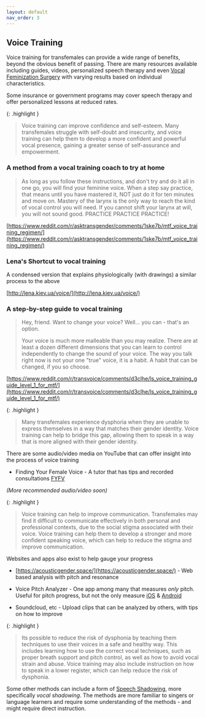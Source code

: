 ```yaml
---
layout: default
nav_order: 3
---
```


## Voice Training

Voice training for transfemales can provide a wide range of benefits, beyond the obvious benefit of passing. There are many resources available including guides, videos, personalized speech therapy and even [Vocal Feminization Surgery](https://my.clevelandclinic.org/health/treatments/21779-voice-feminization-surgery) with varying results based on individual characteristics.

Some insurance or government programs may cover speech therapy and offer personalized lessons at reduced rates.

{: .highlight }
> Voice training can improve confidence and self-esteem. Many transfemales struggle with self-doubt and insecurity, and voice training can help them to develop a more confident and powerful vocal presence, gaining a greater sense of self-assurance and empowerment.

### A method from a vocal training coach to try at home

> As long as you follow these instructions, and don't try and do it all in one go, you will find your feminine voice. When a step say practice, that means until you have mastered it, NOT just do it for ten minutes and move on. Mastery of the larynx is the only way to reach the kind of vocal control you will need. If you cannot shift your larynx at will, you will not sound good. PRACTICE PRACTICE PRACTICE!

[https://www.reddit.com/r/asktransgender/comments/1ske7b/mtf_voice_training_regimen/](https://www.reddit.com/r/asktransgender/comments/1ske7b/mtf_voice_training_regimen/)

### Lena's Shortcut to vocal training

A condensed version that explains physiologically (with drawings) a similar process to the above

[http://lena.kiev.ua/voice/](http://lena.kiev.ua/voice/)


### A step-by-step guide to vocal training

> Hey, friend. Want to change your voice? Well... you can - that's an option.
>
> Your voice is much more malleable than you may realize. There are at least a dozen different dimensions that you can learn to control independently to change the sound of your voice. The way you talk right now is not your one "true" voice, it is a habit. A habit that can be changed, if you so choose.

[https://www.reddit.com/r/transvoice/comments/d3clhe/ls_voice_training_guide_level_1_for_mtf/](https://www.reddit.com/r/transvoice/comments/d3clhe/ls_voice_training_guide_level_1_for_mtf/)

{: .highlight }
> Many transfemales experience dysphoria when they are unable to express themselves in a way that matches their gender identity. Voice training can help to bridge this gap, allowing them to speak in a way that is more aligned with their gender identity.

There are some audio/video media on YouTube that can offer insight into the process of voice training

* Finding Your Female Voice - A tutor that has tips and recorded consultations [FYFV](https://www.youtube.com/watch?v=mO41CpUW7IM&list=UL5u399BgzMTs)

*(More recommended audio/video soon)*

{: .highlight }
> Voice training can help to improve communication. Transfemales may find it difficult to communicate effectively in both personal and professional contexts, due to the social stigma associated with their voice. Voice training can help them to develop a stronger and more confident speaking voice, which can help to reduce the stigma and improve communication.

Websites and apps also exist to help gauge your progress

* [https://acousticgender.space/](https://acousticgender.space/) - Web based analysis with pitch and resonance


* Voice Pitch Analyzer - One app among many that measures *only* pitch. Useful for pitch progress, but not the only measure
[iOS](https://apps.apple.com/us/app/voice-pitch-analyzer/id1302785788) & [Android](https://play.google.com/store/apps/details?id=de.lilithwittmann.voicepitchanalyzer&gl=US)

* Soundcloud, etc - Upload clips that can be analyzed by others, with tips on how to improve

{: .highlight }
> Its possible to reduce the risk of dysphonia by teaching them techniques to use their voices in a safe and healthy way. This includes learning how to use the correct vocal techniques, such as proper breath support and pitch control, as well as how to avoid vocal strain and abuse. Voice training may also include instruction on how to speak in a lower register, which can help reduce the risk of dysphonia.

Some other methods can include a form of [Speech Shadowing](https://en.wikipedia.org/wiki/Speech_shadowing), more specifically *vocal shadowing*. The methods are more familiar to singers or language learners and require some understanding of the methods - and might require direct instruction.